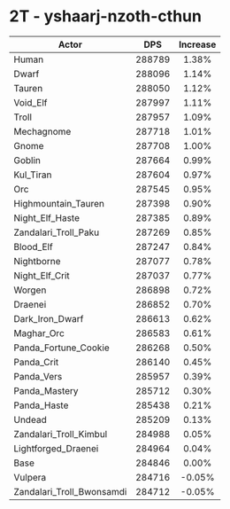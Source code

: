 # 2T - yshaarj-nzoth-cthun
| Actor | DPS | Increase |
|---|:---:|:---:|
|Human|288789|1.38%|
|Dwarf|288096|1.14%|
|Tauren|288050|1.12%|
|Void_Elf|287997|1.11%|
|Troll|287957|1.09%|
|Mechagnome|287718|1.01%|
|Gnome|287708|1.00%|
|Goblin|287664|0.99%|
|Kul_Tiran|287604|0.97%|
|Orc|287545|0.95%|
|Highmountain_Tauren|287398|0.90%|
|Night_Elf_Haste|287385|0.89%|
|Zandalari_Troll_Paku|287269|0.85%|
|Blood_Elf|287247|0.84%|
|Nightborne|287077|0.78%|
|Night_Elf_Crit|287037|0.77%|
|Worgen|286898|0.72%|
|Draenei|286852|0.70%|
|Dark_Iron_Dwarf|286613|0.62%|
|Maghar_Orc|286583|0.61%|
|Panda_Fortune_Cookie|286268|0.50%|
|Panda_Crit|286140|0.45%|
|Panda_Vers|285957|0.39%|
|Panda_Mastery|285712|0.30%|
|Panda_Haste|285438|0.21%|
|Undead|285209|0.13%|
|Zandalari_Troll_Kimbul|284988|0.05%|
|Lightforged_Draenei|284964|0.04%|
|Base|284846|0.00%|
|Vulpera|284716|-0.05%|
|Zandalari_Troll_Bwonsamdi|284712|-0.05%|
